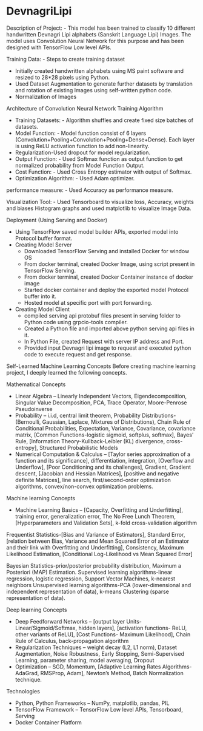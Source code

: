 # DevnagriLipi

Description of Project: - This model has been trained to classify 10 different handwritten Devnagri Lipi alphabets (Sanskrit Language Lipi) Images. The model uses Convolution Neural Network for this purpose and has been designed with TensorFlow Low level APIs.

Training Data: - Steps to create training dataset
+ Initially created handwritten alphabets using MS paint software and resized to 28*28 pixels using Python.
+ Used Dataset Augmentation to generate further datasets by translation and rotation of existing Images using self-written python code.
+ Normalization of Images


Architecture of Convolution Neural Network Training Algorithm
+ Training Datasets: - Algorithm shuffles and create fixed size batches of datasets.
+ Model Function: - Model function consist of 6 layers (Convolution+Pooling+Convolution+Pooling+Dense+Dense). Each layer is using ReLU activation function to add non-linearity.
+ Regularization-Used dropout for model regularization. 
+ Output Function: - Used Softmax function as output function to get normalized probability from Model Function Output.
+ Cost Function: - Used Cross Entropy estimator with output of Softmax.
+ Optimization Algorithm: - Used Adam optimizer.

performance measure: - Used Accuracy as performance measure.

Visualization Tool: - Used Tensorboard to visualize loss, Accuracy, weights and biases Histogram graphs and used matplotlib to visualize Image Data.


Deployment (Using Serving and Docker)
+ Using TensorFlow saved model builder APIs, exported model into Protocol buffer format.
+ Creating Model Server
  * Downloaded TensorFlow Serving and installed Docker for window OS
  * From docker terminal, created Docker Image, using script present in TensorFlow Serving.
  * From docker terminal, created Docker Container instance of docker image
  * Started docker container and deploy the exported model Protocol buffer into it.
  * Hosted model at specific port with port forwarding.
+ Creating Model Client
  * compiled serving api protobuf files present in serving folder to Python code using grpcio-tools compiler.
  * Created a Python file and imported above python serving api files in it.
  * In Python File, created Request with server IP address and Port. 
  * Provided input Devnagri lipi image to request and executed python code to execute request and get response.


Self-Learned Machine Learning Concepts 
Before creating machine learning project, I deeply learned the following concepts.

Mathematical Concepts

+ Linear Algebra – Linearly Independent Vectors, Eigendecomposition, Singular Value Decomposition, PCA, Trace Operator, Moore-Penrose Pseudoinverse
+ Probability – i.i.d, central limit theorem, Probability Distributions-(Bernoulli, Gaussian, Laplace, Mixtures of Distributions),
Chain Rule of Conditional Probabilities, Expectation, Variance, Covariance, covariance matrix, [Common Functions-logistic sigmoid, softplus, softmax], Bayes’ Rule, [Information Theory-Kullback-Leibler (KL) divergence, cross-entropy], Structured Probabilistic Models
+ Numerical Computation & Calculus – [Taylor series approximation of a function and its significance], differentiation, integration, 
[Overflow and Underflow], [Poor Conditioning and its challenges], Gradient, Gradient descent, [Jacobian and Hessian Matrices],
[positive and negative definite Matrices], line search, first/second-order optimization algorithms, convex/non-convex optimization problems.


Machine learning Concepts
+ Machine Learning Basics – [Capacity, Overfitting and Underfitting], training error, generalization error, The No Free Lunch Theorem, 
[Hyperparameters and Validation Sets], k-fold cross-validation algorithm 

Frequentist Statistics-[Bias and Variance of Estimators], Standard Error, [relation between Bias, Variance and Mean Squared Error of an Estimator and their link with Overfitting and Underfitting], Consistency, Maximum Likelihood Estimation, [Conditional Log-Likelihood vs Mean Squared Error]
  
Bayesian Statistics-prior/posterior probability distribution, Maximum a Posteriori (MAP) Estimation.
Supervised learning algorithms-linear regression, logistic regression, Support Vector Machines, k-nearest neighbors
Unsupervised learning algorithms-PCA (lower-dimensional and independent representation of data), k-means Clustering (sparse representation of data).

Deep learning Concepts
+ Deep Feedforward Networks – [output layer Units- Linear/Sigmoid/Softmax, hidden layers], [activation functions- ReLU, other variants of ReLU], 
[Cost Functions- Maximum Likelihood], Chain Rule of Calculus, back-propagation algorithm
+ Regularization Techniques – weight decay (L2, L1 norm), Dataset Augmentation, Noise Robustness, Early Stopping, Semi-Supervised Learning, 
parameter sharing, model averaging, Dropout
+ Optimization – SGD, Momentum, [Adaptive Learning Rates Algorithms- AdaGrad, RMSProp, Adam], Newton’s Method, Batch Normalization technique.

Technologies 
+ Python, Python Frameworks – NumPy, matplotlib, pandas, PIL
+ TensorFlow Framework – TensorFlow Low level APIs, Tensorboard, Serving
+ Docker Container Platform    